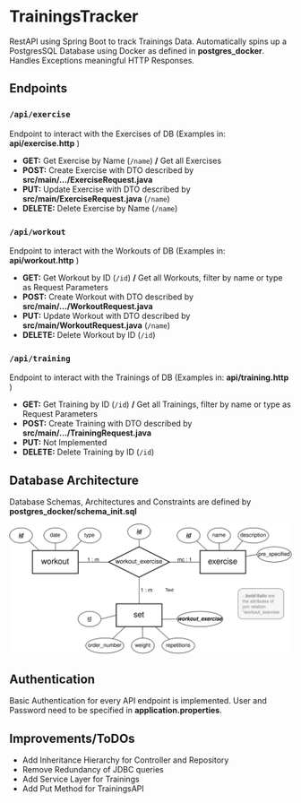 # TrainingsTracker
RestAPI using Spring Boot to track Trainings Data. Automatically spins up a PostgresSQL
Database using Docker as defined in **postgres_docker**. Handles Exceptions meaningful HTTP 
Responses.

## Endpoints

### `/api/exercise`
Endpoint to interact with the Exercises of DB (Examples in: **api/exercise.http** )
- **GET:** Get Exercise by Name (`/name`) **/** Get all Exercises
- **POST:** Create Exercise with DTO described by **src/main/.../ExerciseRequest.java**
- **PUT:** Update Exercise with DTO described by **src/main/ExerciseRequest.java** (`/name`)
- **DELETE:** Delete Exercise by Name (`/name`)

### `/api/workout`
Endpoint to interact with the Workouts of DB (Examples in: **api/workout.http** )
- **GET:** Get Workout by ID (`/id`) **/** Get all Workouts, filter by name or type as Request Parameters 
- **POST:** Create Workout with DTO described by **src/main/.../WorkoutRequest.java**
- **PUT:** Update Workout with DTO described by **src/main/WorkoutRequest.java** (`/name`)
- **DELETE:** Delete Workout by ID (`/id`)

### `/api/training`
Endpoint to interact with the Trainings of DB (Examples in: **api/training.http** )
- **GET:** Get Training by ID (`/id`) **/** Get all Trainings, filter by name or type as Request Parameters
- **POST:** Create Training with DTO described by **src/main/.../TrainingRequest.java**
- **PUT:** Not Implemented
- **DELETE:** Delete Training by ID (`/id`)

## Database Architecture
Database Schemas, Architectures and Constraints are defined by **postgres_docker/schema_init.sql**

![DB-Diagram](./postgres_docker/db.png)

## Authentication
Basic Authentication for every API endpoint is implemented. User and Password need to be
specified in **application.properties**.

## Improvements/ToDOs
- Add Inheritance Hierarchy for Controller and Repository
- Remove Redundancy of JDBC queries
- Add Service Layer for Trainings
- Add Put Method for TrainingsAPI
